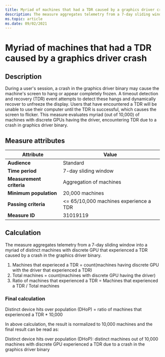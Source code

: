 ```yaml
---
title: Myriad of machines that had a TDR caused by a graphics driver crash
description: The measure aggregates telemetry from a 7-day sliding window into a myriad of distinct machines with discrete GPU that experienced a TDR caused by a crash in the graphics driver binary
ms.topic: article
ms.date: 09/02/2021
---
```


# Myriad of machines that had a TDR caused by a graphics driver crash

## Description

During a user's session, a crash in the graphics driver binary may cause the machine's screen to hang or appear completely frozen. A timeout detection and recovery (TDR) event attempts to detect these hangs and dynamically recover to unfreeze the display. Users that have encountered a TDR will be unable to use their computer until the TDR is successful, which causes the screen to flicker. This measure evaluates myriad (out of 10,000) of machines with discrete GPUs having the driver, encountering TDR due to a crash in graphics driver binary.

## Measure attributes

| Attribute | Value |
|--|--|
| **Audience** | Standard |
| **Time period** | 7-day sliding window |
| **Measurement criteria** | Aggregation of machines |
| **Minimum population** | 20,000 machines |
| **Passing criteria** | <= 65/10,000 machines experience a TDR |
| **Measure ID** | 31019119 |

## Calculation

The measure aggregates telemetry from a 7-day sliding window into a myriad of distinct machines with discrete GPU that experienced a TDR caused by a crash in the graphics driver binary.

1. Machines that experieced a TDR = count(machines having discrete GPU with the driver that experienced a TDR)
1. Total machines = count(machines with discrete GPU having the driver)
1. Ratio of machines that experienced a TDR = Machines that experienced a TDR / Total machines

### Final calculation

Distinct device hits over population (DHoP) = ratio of machines that experienced a TDR * 10,000

In above calculation, the result is normalized to 10,000 machines and the final result can be read as:

Distinct device hits over population (DHoP): distinct machines out of 10,000 machines with discrete GPU experienced a TDR due to a crash in the graphics driver binary
